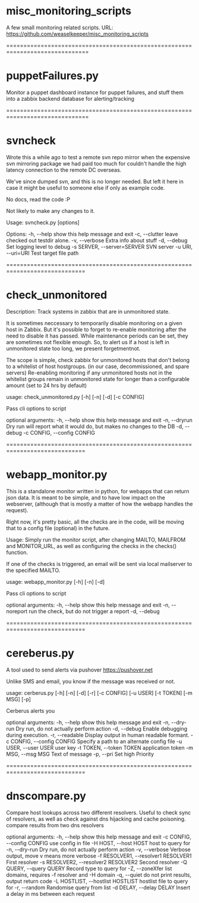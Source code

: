 misc_monitoring_scripts
=======================

A few small monitoring related scripts.
URL: https://github.com/weaselkeeper/misc_monitoring_scripts

==============================================================================

puppetFailures.py
=====================

Monitor a puppet dashboard instance for puppet failures, and stuff them into 
a zabbix backend database for alerting/tracking


==============================================================================

svncheck
===========

Wrote this a while ago to test a remote svn repo mirror when the expensive svn
mirroring package we had paid too much for couldn't handle the high latency
connection to the remote DC overseas.

We've since dumped svn, and this is no longer needed.  But left it here in case
it might be useful to someone else if only as example code.

No docs, read the code :P

Not likely to make any changes to it.

Usage: svncheck.py [options]

Options:
  -h, --help            show this help message and exit
  -c, --clutter         leave checked out testdir alone.
  -v, --verbose         Extra info about stuff
  -d, --debug           Set logging level to debug
  -s SERVER, --server=SERVER
                        SVN server
  -u URI, --uri=URI     Test target file path


=============================================================================

check_unmonitored
===========

Description: Track systems in zabbix that are in unmonitored state.

  It is sometimes neccessary to temporarily disable monitoring on a given host
in Zabbix. But it's possible to forget to re-enable monitoring after the need
to disable it has passed.  While maintenance periods can be set, they are
sometimes not flexible enough. So, to alert us if a host is left in unmonitored
state too long, we present forgetmentnot.

The scope is simple, check zabbix for unmonitored hosts that don't belong to a
whitelist of host hostgroups. (in our case, decommissioned, and spare servers)
Re-enabling monitoring  if any unmonitored hosts not in the whitelist groups
remain in unmonitored state for longer than a configurable amount (set to 24
hrs by default)

usage: check_unmonitored.py [-h] [-n] [-d] [-c CONFIG]

Pass cli options to script

optional arguments:
  -h, --help            show this help message and exit
  -n, --dryrun          Dry run will report what it would do, but makes no
                        changes to the DB
  -d, --debug
  -c CONFIG, --config CONFIG


=============================================================================

webapp_monitor.py
=================

This is a standalone monitor written in python, for webapps that can return 
json data. It is meant to be simple, and to have low impact on the webserver,
(although that is mostly a matter of how the webapp handles the request).

Right now, it's pretty basic, all the checks are in the code, will be moving
that to a config file (optional) in the future.

Usage:  Simply run the monitor script, after changing MAILTO, MAILFROM and
MONITOR_URL, as well as configuring the checks in the checks() function.

If one of the checks is triggered, an email will be sent via local mailserver
to the specified MAILTO. 

usage: webapp_monitor.py [-h] [-n] [-d]

Pass cli options to script

optional arguments:
  -h, --help      show this help message and exit
  -n, --noreport  run the check, but do not trigger a report
  -d, --debug


=============================================================================

cereberus.py
==================

A tool used to send alerts via pushover <https://pushover.net>

Unlike SMS and email, you know if the message was received or not.

usage: cerberus.py [-h] [-n] [-d] [-r] [-c CONFIG] [-u USER] [-t TOKEN]
                   [-m MSG] [-p]

Cerberus alerts you

optional arguments:
  -h, --help            show this help message and exit
  -n, --dry-run         Dry run, do not actually perform action
  -d, --debug           Enable debugging during execution.
  -r, --readable        Display output in human readable formant.
  -c CONFIG, --config CONFIG
                        Specify a path to an alternate config file
  -u USER, --user USER  user key
  -t TOKEN, --token TOKEN
                        application token
  -m MSG, --msg MSG     Text of message
  -p, --pri             Set high Priority


=============================================================================

dnscompare.py
==================

Compare host lookups across two different resolvers.  Useful to check sync of
resolvers, as well as check against dns hijacking and cache poisoning.
compare results from two dns resolvers

optional arguments:
  -h, --help            show this help message and exit
  -c CONFIG, --config CONFIG
                        use config in file
  -H HOST, --host HOST  host to query for
  -n, --dry-run         Dry run, do not actually perform action
  -v, --verbose         Verbose output, move v means more verbose
  -f RESOLVER1, --resolver1 RESOLVER1
                        First resolver
  -s RESOLVER2, --resolver2 RESOLVER2
                        Second resolver
  -Q QUERY, --query QUERY
                        Record type to query for
  -Z, --zoneXfer        list domains, requires -f resolver and -H domain
  -q, --quiet           do not print results, output return code
  -L HOSTLIST, --hostlist HOSTLIST
                        hostlist file to query for
  -r, --random          Randomise query from list
  -d DELAY, --delay DELAY
                        Insert a delay in ms between each request
